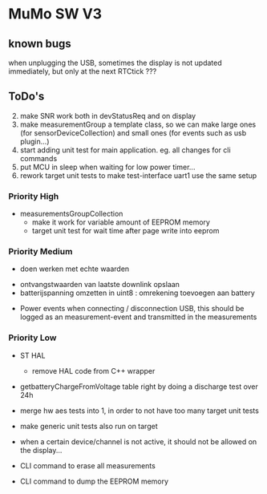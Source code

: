 # MuMo SW V3

## known bugs
when unplugging the USB, sometimes the display is not updated immediately, but only at the next RTCtick ???

## ToDo's

2. make SNR work both in devStatusReq and on display
3. make measurementGroup a template class, so we can make large ones (for sensorDeviceCollection) and small ones (for events such as usb plugin...)
5. start adding unit test for main application. eg. all changes for cli commands
7. put MCU in sleep when waiting for low power timer...
8. rework target unit tests to make test-interface uart1 use the same setup

### Priority High

* measurementsGroupCollection
  * make it work for variable amount of EEPROM memory
  * target unit test for wait time after page write into eeprom

### Priority Medium
*  doen werken met echte waarden
  - ontvangstwaarden van laatste downlink opslaan
  - batterijspanning omzetten in uint8 : omrekening toevoegen aan battery

* Power events
when connecting / disconnection USB, this should be logged as an measurement-event and transmitted in the measurements


### Priority Low

* ST HAL
  * remove HAL code from C++ wrapper

* getbatteryChargeFromVoltage table right by doing a discharge test over 24h

* merge hw aes tests into 1, in order to not have too many target unit tests
* make generic unit tests also run on target

* when a certain device/channel is not active, it should not be allowed on the display...

* CLI command to erase all measurements
* CLI command to dump the EEPROM memory